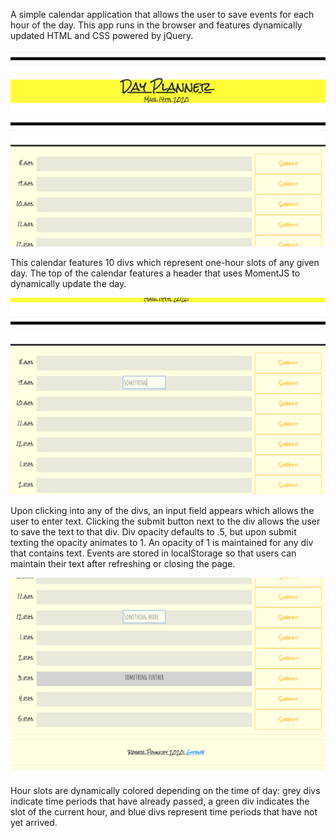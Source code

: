 A simple calendar application that allows the user to save events for each hour of the day. This app runs in the browser and features dynamically updated HTML and CSS powered by jQuery.

![Top of Planner](./images/daily-planner-top-pic.png)

This calendar features 10 divs which represent one-hour slots of any given day.  The top of the calendar features a header that uses MomentJS to dynamically update the day.  

![Top of Planner](./images/daily-planner-input-pic.png)

Upon clicking into any of the divs, an input field appears which allows the user to enter text.  Clicking the submit button next to the div allows the user to save the text to that div.  Div opacity defaults to .5, but upon submit texting the opacity animates to 1.  An opacity of 1 is maintained for any div that contains text.  Events are stored in localStorage so that users can maintain their text after refreshing or closing the page.

![Top of Planner](./images/daily-planner-bottom-pic.png)

Hour slots are dynamically colored depending on the time of day: grey divs indicate time periods that have already passed, a green div indicates the slot of the current hour, and blue divs represent time periods that have not yet arrived.   